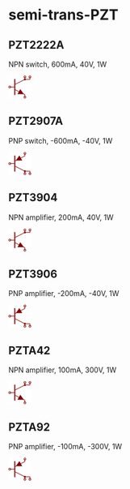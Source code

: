 # semi-trans-PZT

## PZT2222A
NPN switch, 600mA, 40V, 1W

![PZT2222A__1__1](/images/semi-trans-NXP__BFQ19__1__1.png?raw=true) 

## PZT2907A
PNP switch, -600mA, -40V, 1W

![PZT2907A__1__1](/images/semi-trans-NXP__BFQ149__1__1.png?raw=true) 

## PZT3904
NPN amplifier, 200mA, 40V, 1W

![PZT3904__1__1](/images/semi-trans-NXP__BFQ19__1__1.png?raw=true) 

## PZT3906
PNP amplifier, -200mA, -40V, 1W

![PZT3906__1__1](/images/semi-trans-NXP__BFQ149__1__1.png?raw=true) 

## PZTA42
NPN amplifier, 100mA, 300V, 1W

![PZTA42__1__1](/images/semi-trans-NXP__BFQ19__1__1.png?raw=true) 

## PZTA92
PNP amplifier, -100mA, -300V, 1W

![PZTA92__1__1](/images/semi-trans-NXP__BFQ149__1__1.png?raw=true) 

